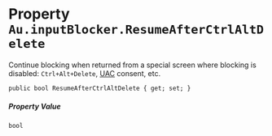 # Property `Au.inputBlocker.ResumeAfterCtrlAltDelete`

Continue blocking when returned from a special screen where blocking is disabled: `Ctrl+Alt+Delete`, [UAC](../articles/UAC.html) consent, etc.

```
public bool ResumeAfterCtrlAltDelete { get; set; }
```

##### Property Value

`bool`